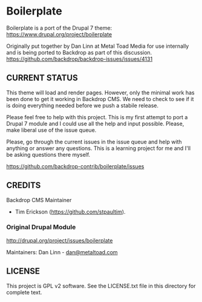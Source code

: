 # Boilerplate

Boilerplate is a port of the Drupal 7 theme: 
https://www.drupal.org/project/boilerplate

Originally put together by Dan Linn at Metal Toad Media for use internally and is being ported to Backdrop 
as part of this discussion. https://github.com/backdrop/backdrop-issues/issues/4131

## CURRENT STATUS

This theme will load and render pages. However, only the minimal work has been done to get it working in Backdrop CMS. We need to check to see if it is doing everything needed before we push a stabile release.  

Please feel free to help with this project. This is my first attempt to port a Drupal 7 module and I could use all the help and input possible. Please, make liberal use of the issue queue.

Please, go through the current issues in the issue queue and help with anything or answer any questions. This is a learning project for me and I'll be asking questions there myself. 

https://github.com/backdrop-contrib/boilerplate/issues

## CREDITS

Backdrop CMS Maintainer

- Tim Erickson (https://github.com/stpaultim).

### Original Drupal Module

http://drupal.org/project/issues/boilerplate

Maintainers:
Dan Linn - dan@metaltoad.com

## LICENSE

This project is GPL v2 software. See the LICENSE.txt file in this directory for
complete text.

